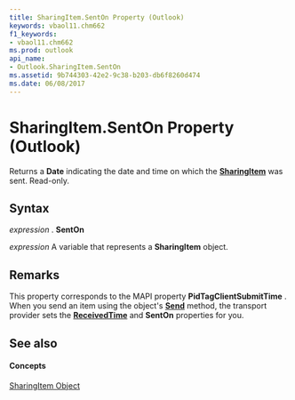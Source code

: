 ```yaml
---
title: SharingItem.SentOn Property (Outlook)
keywords: vbaol11.chm662
f1_keywords:
- vbaol11.chm662
ms.prod: outlook
api_name:
- Outlook.SharingItem.SentOn
ms.assetid: 9b744303-42e2-9c38-b203-db6f8260d474
ms.date: 06/08/2017
---
```



# SharingItem.SentOn Property (Outlook)

Returns a **Date** indicating the date and time on which the **[SharingItem](sharingitem-object-outlook.md)** was sent. Read-only.


## Syntax

 _expression_ . **SentOn**

 _expression_ A variable that represents a **SharingItem** object.


## Remarks

This property corresponds to the MAPI property **PidTagClientSubmitTime** . When you send an item using the object's **[Send](sharingitem-send-method-outlook.md)** method, the transport provider sets the **[ReceivedTime](sharingitem-receivedtime-property-outlook.md)** and **SentOn** properties for you.


## See also


#### Concepts


[SharingItem Object](sharingitem-object-outlook.md)

